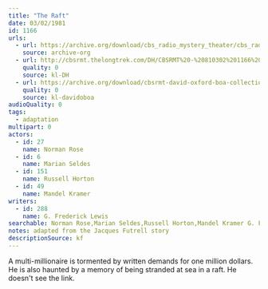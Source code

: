 ```yaml
---
title: "The Raft"
date: 03/02/1981
id: 1166
urls: 
  - url: https://archive.org/download/cbs_radio_mystery_theater/cbs_radio_mystery_theater-1151-1200.zip/cbs_radio_mystery_theater-1151-1200%2Fcbsrmt_1166_the_raft.mp3
    source: archive-org
  - url: http://cbsrmt.thelongtrek.com/DH/CBSRMT%20-%20810302%201166%20The%20Raft_dh.mp3
    quality: 0
    source: kl-DH
  - url: https://archive.org/download/cbsrmt-david-oxford-boa-collection/CBSRMT-810302-1166-The-Raft-(32-22)-[2007]-{BoA}.mp3
    quality: 0
    source: kl-davidoboa
audioQuality: 0
tags: 
  - adaptation
multipart: 0
actors:  
  - id: 27
    name: Norman Rose  
  - id: 6
    name: Marian Seldes  
  - id: 151
    name: Russell Horton  
  - id: 49
    name: Mandel Kramer
writers:  
  - id: 288
    name: G. Frederick Lewis
searchable: Norman Rose,Marian Seldes,Russell Horton,Mandel Kramer G. Frederick Lewis
notes: adapted from the Jacques Futrell story
descriptionSource: kf
---
```

A multi-millionaire is tormented by written demands for one million dollars. He is also haunted by a memory of being stranded at sea in a raft. He doesn't see the link.